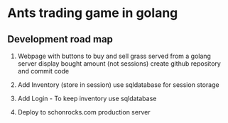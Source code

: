 # Ants trading game in golang

## Development road map

1. Webpage with buttons to buy and sell grass
    served from a golang server
    display bought amount (not sessions)
    create github repository and commit code

2. Add Inventory (store in session)
    use sqldatabase for session storage

3. Add Login - To keep inventory
    use sqldatabase

4. Deploy to schonrocks.com production server
